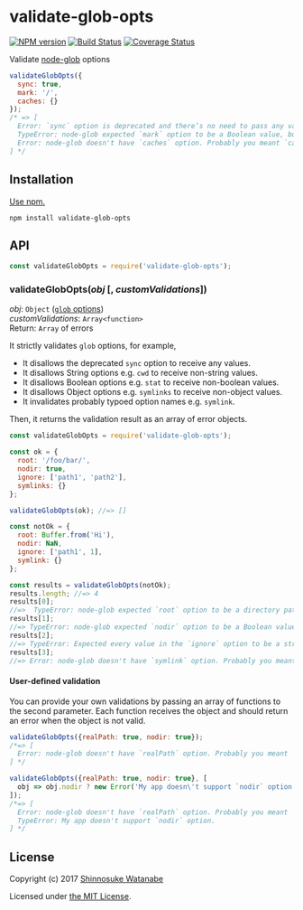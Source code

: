 # validate-glob-opts

[![NPM version](https://img.shields.io/npm/v/validate-glob-opts.svg)](https://www.npmjs.com/package/validate-glob-opts)
[![Build Status](https://travis-ci.org/shinnn/validate-glob-opts.svg?branch=master)](https://travis-ci.org/shinnn/validate-glob-opts)
[![Coverage Status](https://img.shields.io/coveralls/shinnn/validate-glob-opts.svg)](https://coveralls.io/r/shinnn/validate-glob-opts)

Validate [node-glob](https://github.com/isaacs/node-glob) options

```javascript
validateGlobOpts({
  sync: true,
  mark: '/',
  caches: {}
});
/* => [
  Error: `sync` option is deprecated and there’s no need to pass any values to that option, but true was provided.,
  TypeError: node-glob expected `mark` option to be a Boolean value, but got '/'.,
  Error: node-glob doesn't have `caches` option. Probably you meant `cache`.
] */
```

## Installation

[Use npm.](https://docs.npmjs.com/cli/install)

```
npm install validate-glob-opts
```

## API

```javascript
const validateGlobOpts = require('validate-glob-opts');
```

### validateGlobOpts(*obj* [, *customValidations*])

*obj*: `Object` ([`glob` options](https://github.com/isaacs/node-glob#options))  
*customValidations*: `Array<function>`  
Return: `Array` of errors

It strictly validates `glob` options, for example,

* It disallows the deprecated `sync` option to receive any values.
* It disallows String options e.g. `cwd` to receive non-string values.
* It disallows Boolean options e.g. `stat` to receive non-boolean values.
* It disallows Object options e.g. `symlinks` to receive non-object values.
* It invalidates probably typoed option names e.g. `symlink`.

Then, it returns the validation result as an array of error objects.

```javascript
const validateGlobOpts = require('validate-glob-opts');

const ok = {
  root: '/foo/bar/',
  nodir: true,
  ignore: ['path1', 'path2'],
  symlinks: {}
};

validateGlobOpts(ok); //=> []

const notOk = {
  root: Buffer.from('Hi'),
  nodir: NaN,
  ignore: ['path1', 1],
  symlink: {}
};

const results = validateGlobOpts(notOk);
results.length; //=> 4
results[0];
//=>  TypeError: node-glob expected `root` option to be a directory path (string), but got <Buffer 48 69>.
results[1];
//=> TypeError: node-glob expected `nodir` option to be a Boolean value, but got NaN.
results[2];
//=> TypeError: Expected every value in the `ignore` option to be a string, but the array includes a non-string value 1.
results[3];
//=> Error: node-glob doesn't have `symlink` option. Probably you meant `symlinks`.
```

#### User-defined validation

You can provide your own validations by passing an array of functions to the second parameter. Each function receives the object and should return an error when the object is not valid.

```javascript
validateGlobOpts({realPath: true, nodir: true});
/*=> [
  Error: node-glob doesn't have `realPath` option. Probably you meant `realpath`.
] */

validateGlobOpts({realPath: true, nodir: true}, [
  obj => obj.nodir ? new Error('My app doesn\'t support `nodir` option.') : null
]);
/*=> [
  Error: node-glob doesn't have `realPath` option. Probably you meant `realpath`.
  TypeError: My app doesn't support `nodir` option.
] */
```

## License

Copyright (c) 2017 [Shinnosuke Watanabe](https://github.com/shinnn)

Licensed under [the MIT License](./LICENSE).
